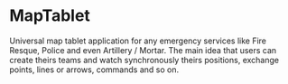 # MapTablet
Universal map tablet application for any emergency services like Fire Resque, Police and even Artillery / Mortar. The main idea that users can
create theirs teams and watch synchronously theirs positions, exchange points, lines or arrows, commands and so on. 
